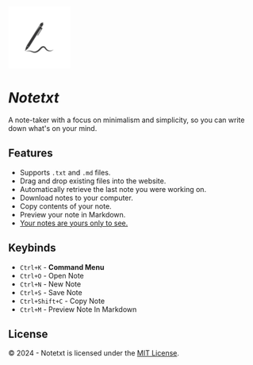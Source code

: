 <img src="public/favicon/android-chrome-512x512.png" width="125"> 

# *Notetxt*

A note-taker with a focus on minimalism and simplicity, so you can write down what's on your mind.

## Features

* Supports `.txt` and `.md` files.
* Drag and drop existing files into the website.
* Automatically retrieve the last note you were working on.
* Download notes to your computer.
* Copy contents of your note.
* Preview your note in Markdown.
* [Your notes are yours only to see.](https://notetxt.iinter.me/privacy)

## Keybinds

* `Ctrl+K` - **Command Menu**
* `Ctrl+O` - Open Note
* `Ctrl+N` - New Note
* `Ctrl+S` - Save Note
* `Ctrl+Shift+C` - Copy Note
* `Ctrl+M` - Preview Note In Markdown

## License

©️ 2024 - Notetxt is licensed under the [MIT License](LICENSE).